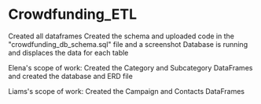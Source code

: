 # Crowdfunding_ETL
Created all dataframes
Created the schema and uploaded code in the "crowdfunding_db_schema.sql" file and a screenshot
Database is running and displaces the data for each table

Elena's scope of work: 
Created the Category and Subcategory DataFrames and created the database and ERD file

Liams's scope of work:
Created the Campaign and Contacts DataFrames